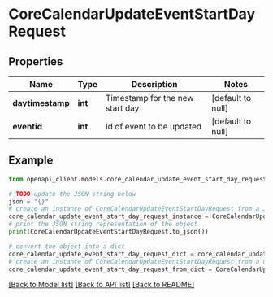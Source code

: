 # CoreCalendarUpdateEventStartDayRequest


## Properties

Name | Type | Description | Notes
------------ | ------------- | ------------- | -------------
**daytimestamp** | **int** | Timestamp for the new start day | [default to null]
**eventid** | **int** | Id of event to be updated | [default to null]

## Example

```python
from openapi_client.models.core_calendar_update_event_start_day_request import CoreCalendarUpdateEventStartDayRequest

# TODO update the JSON string below
json = "{}"
# create an instance of CoreCalendarUpdateEventStartDayRequest from a JSON string
core_calendar_update_event_start_day_request_instance = CoreCalendarUpdateEventStartDayRequest.from_json(json)
# print the JSON string representation of the object
print(CoreCalendarUpdateEventStartDayRequest.to_json())

# convert the object into a dict
core_calendar_update_event_start_day_request_dict = core_calendar_update_event_start_day_request_instance.to_dict()
# create an instance of CoreCalendarUpdateEventStartDayRequest from a dict
core_calendar_update_event_start_day_request_from_dict = CoreCalendarUpdateEventStartDayRequest.from_dict(core_calendar_update_event_start_day_request_dict)
```
[[Back to Model list]](../README.md#documentation-for-models) [[Back to API list]](../README.md#documentation-for-api-endpoints) [[Back to README]](../README.md)


